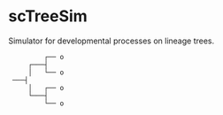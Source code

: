 # scTreeSim
Simulator for developmental processes on lineage trees.

```text
         ┌── o
     ┌───┤
     │   └── o
 ───┤
     │   ┌── o
     └───┤
         └── o
```
